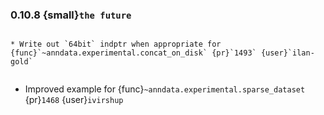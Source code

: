 ### 0.10.8 {small}`the future`

```{rubric} Bugfix

* Write out `64bit` indptr when appropriate for {func}`~anndata.experimental.concat_on_disk` {pr}`1493` {user}`ilan-gold`

```

```{rubric} Documentation
```

* Improved example for {func}`~anndata.experimental.sparse_dataset` {pr}`1468` {user}`ivirshup`

```{rubric} Performance
```
